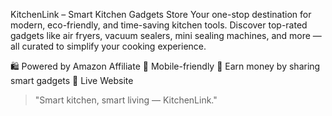 KitchenLink – Smart Kitchen Gadgets Store
Your one-stop destination for modern, eco-friendly, and time-saving kitchen tools.
Discover top-rated gadgets like air fryers, vacuum sealers, mini sealing machines, and more — all curated to simplify your cooking experience.

🛍 Powered by Amazon Affiliate
📱 Mobile-friendly
💸 Earn money by sharing smart gadgets
🔗 Live Website

> "Smart kitchen, smart living — KitchenLink."

